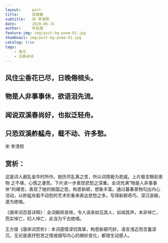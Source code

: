 ```yaml
---
layout:     post
title:      武陵春
subtitle:   宋 李清照
date:       2020-06-15
author:     听松阁
feature-img: img/post-bg-poem-01.jpg
thumbnail: img/post-bg-poem-01.jpg
catalog: true
tags:
    - 美文
    - 古典诗词
---
```



## 风住尘香花已尽，日晚倦梳头。
## 物是人非事事休，欲语泪先流。
## 闻说双溪春尚好，也拟泛轻舟。
## 只恐双溪舴艋舟，载不动、许多愁。

宋 李清照

## 赏析：

 这是词人避乱金华时所作。她历尽乱离之苦，所以词情极为悲戚。上片极言眼前景物 之不堪，心情之凄苦。下片进一步表现悲愁之深重。全词充满“物是人非事事休”的痛苦。表现了她的故国之思。构思新颖，想象丰富。通过暮春景物勾出内心活动，以舴艋舟载不动愁的艺术形象来表达悲愁之多。写得新颖奇巧，深沉哀婉，遂为绝唱。

《唐宋词百首详释》：全词婉转哀啼，令人读来如见其人，如闻其声。本非悼亡，而实悼亡，妇人悼亡，此当为千古绝唱。

 王方俊《唐宋词赏析》：本词感情深切真挚，构思新颖巧妙，语言浅近而含蓄深沉，无论是直抒愁苦之情或细写内心的微妙变化，都很生动感人。
